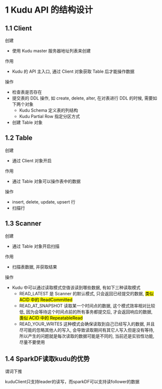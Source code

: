 # 1 Kudu API 的结构设计
## 1.1 Client
创建
- 使用 Kudu master 服务器地址列表来创建

作用
- Kudu 的 API 主入口, 通过 Client 对象获取 Table 后才能操作数据

操作
- 检查表是否存在
- 提交表的 DDL 操作, 如 create, delete, alter, 在对表进行 DDL 的时候, 需要如下两个对象
    - Kudu Schema 定义表的列结构
    - Kudu Partial Row 指定分区方式
- 创建 Table 对象

## 1.2 Table
创建
- 通过 Client 对象开启

作用
- 通过 Table 对象可以操作表中的数据

操作
- insert, delete, update, upsert 行
- 扫描行

## 1.3 Scanner
创建
- 通过 Table 对象开启扫描

作用
- 扫描表数据, 并获取结果

操作
- Kudu 中可以通过读取模式空值该读到哪些数据, 有如下三种读取模式
    - READ_LATEST 是 Scanner 的默认模式, 只会返回已经提交的数据, <mark>类似 ACID 中的 ReadCommitted</mark>
    - READ_AT_SNAPSHOT 读取某一个时间点的数据, 这个模式效率相对比较低, 因为会等待这个时间点前的所有事务都提交后, 才会返回响应的数据, <mark>类似 ACID 中的 RepeatableRead</mark>
    - READ_YOUR_WRITES 这种模式会确保读取到自己已经写入的数据, 并且尽可能的忽略其他人的写入, 会导致读取期间有其它人写入但是没有等待, 所以产生的问题就是每次读取的数据可能是不同的, 当前还是实验性功能, 尽量不要使用
  
## 1.4 SparkDF读取kudu的优势
谓词下推

kuduClient只支持leader的读写，而sparkDF可以支持读follower的数据